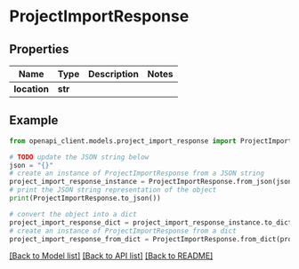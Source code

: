 # ProjectImportResponse


## Properties

Name | Type | Description | Notes
------------ | ------------- | ------------- | -------------
**location** | **str** |  | 

## Example

```python
from openapi_client.models.project_import_response import ProjectImportResponse

# TODO update the JSON string below
json = "{}"
# create an instance of ProjectImportResponse from a JSON string
project_import_response_instance = ProjectImportResponse.from_json(json)
# print the JSON string representation of the object
print(ProjectImportResponse.to_json())

# convert the object into a dict
project_import_response_dict = project_import_response_instance.to_dict()
# create an instance of ProjectImportResponse from a dict
project_import_response_from_dict = ProjectImportResponse.from_dict(project_import_response_dict)
```
[[Back to Model list]](../README.md#documentation-for-models) [[Back to API list]](../README.md#documentation-for-api-endpoints) [[Back to README]](../README.md)


